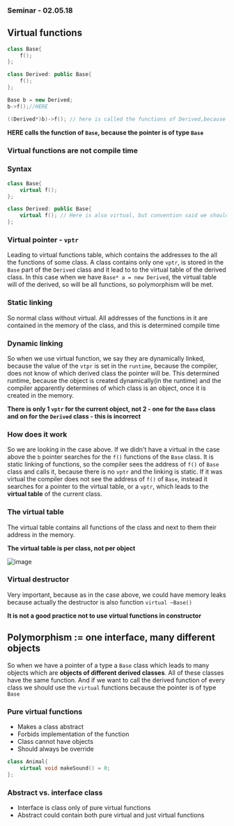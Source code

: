 ### Seminar - 02.05.18

## Virtual functions

```c++
class Base{
    f();
};

class Derived: public Base{
    f();
};

Base b = new Derived;
b->f();//HERE

((Derived*)b)->f(); // here is called the functions of Derived,because we of the cast
```
**HERE calls the function of `Base`, because the pointer is of type `Base`**  

### Virtual functions are not compile time

### Syntax
```c++
class Base{
    virtual f();
};

class Derived: public Base{
    virtual f(); // Here is also virtual, but convention said we should write it also here
};
```

### Virtual pointer - `vptr`
Leading to virtual functions table, which contains the addresses to the all the
functions of some class. A class contains only one `vptr`, is stored in the `Base`
part of the `Derived` class and it lead to to the virtual table of the derived
class. In this case when we have `Base* a = new Derived`, the virtual table will
of the derived, so will be all functions, so polymorphism will be met.

### Static linking
So normal class without virtual. All addresses of the functions in it are
contained in the memory of the class, and this is determined compile time   

### Dynamic linking
So when we use virtual function, we say they are dynamically linked, because
the value of the `vtpr` is set in the `runtime`, because the compiler, does not
know of which derived class the pointer will be. This determined runtime, because
the object is created dynamically(in the runtime) and the compiler apparently
determines of which class is an object, once it is created in the memory.  

**There is only 1 `vptr` for the current object, not 2 - one for the `Base` class
and on for the `Derived` class - this is incorrect**

### How does it work
So we are looking in the case above. If we didn't have a virtual in the case above
the `b` pointer searches for the `f()` functions of the `Base` class. It is static
linking of functions, so the compiler sees the address of `f()` of `Base` class
and calls it, because there is no `vptr` and the linking is static. If it was
virtual the compiler does  not see the address of `f()` of `Base`, instead it
searches for a pointer to the virtual table, оr а `vptr`, which leads to the
**virtual table** of the current class.

### The virtual table
The virtual table contains all functions of the class and next to them
their address in the memory.  

**The virtual table is per class, not per object**

![image](https://scontent.fsof2-1.fna.fbcdn.net/v/t1.15752-9/32458527_1716645798410998_8413055370460659712_n.jpg?_nc_cat=0&oh=806b9c4bcb90a57fef9fb9bcc468d8e2&oe=5B8A3C68)

### Virtual destructor
Very important, because as in the case above, we could have memory leaks because
actually the destructor is also function
`virtual ~Base()`

**It is not a good practice not to use virtual functions in constructor**

## Polymorphism := one interface, many different objects
So when we have a pointer of a type a `Base` class which leads to many objects
which are **objects of different derived classes**. All of these classes have the
same function. And if we want to call the derived function of every class we should
use the `virtual` functions because the pointer is of type `Base`

### Pure virtual functions
* Makes a class abstract
* Forbids implementation of the function
* Class cannot have objects
* Should always be override
```c++
class Animal{
    virtual void makeSound() = 0;
};
```

### Abstract vs. interface class
* Interface is class only of pure virtual functions
* Abstract could contain both pure virtual and just virtual functions
